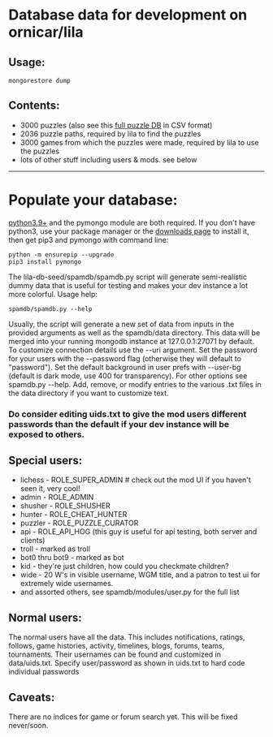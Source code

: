 # Database data for development on ornicar/lila

## Usage:

```
mongorestore dump
```

## Contents:

- 3000 puzzles (also see this [full puzzle DB](https://database.lichess.org/#puzzles) in CSV format)
- 2036 puzzle paths, required by lila to find the puzzles
- 3000 games from which the puzzles were made, required by lila to use the puzzles
- lots of other stuff including users & mods. see below

---

# Populate your database:

[python3.9+](https://www.python.org/) and the pymongo module are both required. If you don't have python3, use your package manager or the [downloads page](https://www.python.org/downloads/) to install it, then get pip3 and pymongo with command line:

```
python -m ensurepip --upgrade
pip3 install pymongo
```

The lila-db-seed/spamdb/spamdb.py script will generate semi-realistic dummy data that is useful for testing and makes your dev instance a lot more colorful.  Usage help:

```
spamdb/spamdb.py --help
```
Usually, the script will generate a new set of data from inputs in the provided arguments as well as the spamdb/data directory.  This data will be merged into your running mongodb instance at 127.0.0.1:27071 by default.  To customize connection details use the --uri argument.  Set the password for your users with the --password flag (otherwise they will default to "password").  Set the default background in user prefs with --user-bg (default is dark mode, use 400 for transparency).  For other options see spamdb.py --help.  Add, remove, or modify entries to the various .txt files in the data directory if you want to customize text.  

### Do consider editing uids.txt to give the mod users different passwords than the default if your dev instance will be exposed to others.

## Special users:

- lichess - ROLE_SUPER_ADMIN # check out the mod UI if you haven't seen it, very cool!
- admin - ROLE_ADMIN 
- shusher - ROLE_SHUSHER
- hunter - ROLE_CHEAT_HUNTER
- puzzler - ROLE_PUZZLE_CURATOR
- api - ROLE_API_HOG   (this guy is useful for api testing, both server and clients)
- troll - marked as troll
- bot0 thru bot9 - marked as bot
- kid - they're just children, how could you checkmate children?
- wide - 20 W's in visible username, WGM title, and a patron to test ui for extremely wide usernames.
- and assorted others, see spamdb/modules/user.py for the full list

## Normal users:

The normal users have all the data.  This includes notifications, ratings, follows, game histories, activity, timelines, blogs, forums, teams, tournaments.  Their usernames can be found and customized in data/uids.txt.  Specify user/password as shown in uids.txt to hard code individual passwords

## Caveats:
There are no indices for game or forum search yet.  This will be fixed never/soon.
